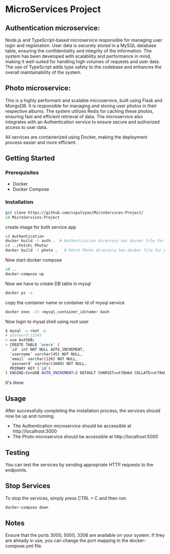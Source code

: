 # MicroServices Project


## Authentication microservice: 
Node.js and TypeScript-based microservice responsible for managing user login and registration. User data is securely stored in a MySQL database table, ensuring the confidentiality and integrity of the information. The system has been developed with scalability and performance in mind, making it well-suited for handling high volumes of requests and user data. The use of TypeScript adds type safety to the codebase and enhances the overall maintainability of the system.

## Photo microservice: 
This is a highly performant and scalable microservice, built using Flask and MongoDB. It is responsible for managing and storing user photos in their respective albums. The system utilizes Redis for caching these photos, ensuring fast and efficient retrieval of data. The microservice also integrates with an Authentication service to ensure secure and authorized access to user data.

All services are containerized using Docker, making the deployment process easier and more efficient.

## Getting Started

### Prerequisites
- Docker
- Docker Compose

### Installation
```bash
git clone https://github.com/vipulvyas/MicroServices-Project/
cd MicroServices-Project
```
create image for both service app
```bash
cd Authentication
docker build -t auth .  # Authentication directory has docker file for auth service
cd ../Fetch\ Photo/
docker build -t photo .   # Fetch Photo directory has docker file for photo service
```
Now start docker compose
```bash
cd ..
docker-compose up
```
Now we have to create DB table in mysql 
```bash
docker ps -a
```
copy the container name or container id of mysql service
```bash
docker exec -it <mysql_container_id/name> bash
```
Now login to mysal shell using root user
```bash
$ mysql -u root -p 
# password:12345
> use AuthDB;
> CREATE TABLE `users` (
  `id` int NOT NULL AUTO_INCREMENT,
  `username` varchar(45) NOT NULL,
  `email` varchar(120) NOT NULL,
  `password` varchar(1600) NOT NULL,
  PRIMARY KEY (`id`)
) ENGINE=InnoDB AUTO_INCREMENT=2 DEFAULT CHARSET=utf8mb4 COLLATE=utf8mb4_0900_ai_ci;
```
It's done.

## Usage
After successfully completing the installation process, the services should now be up and running.

- The Authentication microservice should be accessible at http://localhost:3000
- The Photo microservice should be accessible at http://localhost:5000

## Testing
You can test the services by sending appropriate HTTP requests to the endpoints.

## Stop Services
To stop the services, simply press CTRL + C and then run:
```bash
docker-compose down
```

## Notes
Ensure that the ports 3000, 5000, 3306 are available on your system. If they are already in use, you can change the port mapping in the docker-compose.yml file.




